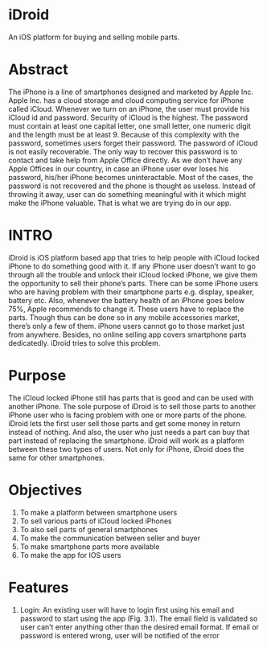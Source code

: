 # iDroid
An iOS platform for buying and selling mobile parts.

# Abstract

The iPhone is a line of smartphones designed and marketed by Apple Inc. Apple Inc. has a cloud storage and cloud computing service for iPhone called iCloud. Whenever we turn on an iPhone, the user must provide his iCloud id and password. Security of iCloud is the highest. The password must contain at least one capital letter, one small letter, one numeric digit and the length must be at least 9. Because of this complexity with the password, sometimes users forget their password. The password of iCloud is not easily recoverable. The only way to recover this password is to contact and take help from Apple Office directly.
	As we don’t have any Apple Offices in our country, in case an iPhone user ever loses his password, his/her iPhone becomes uninteractable. Most of the cases, the password is not recovered and the phone is thought as useless. Instead of throwing it away, user can do something meaningful with it which might make the iPhone valuable. That is what we are trying do in our app.


# INTRO

iDroid is iOS platform based app that tries to help people with iCloud locked iPhone to do something good with it. If any iPhone user doesn’t want to go through all the trouble and unlock their iCloud locked iPhone, we give them the opportunity to sell their phone’s parts. There can be some iPhone users who are having problem with their smartphone parts e.g. display, speaker, battery etc. Also, whenever the battery health of an iPhone goes below 75%, Apple recommends to change it. These users have to replace the parts. Though thus can be done so in any mobile accessories market, there’s only a few of them. iPhone users cannot go to those market just from anywhere. Besides, no online selling app covers smartphone parts dedicatedly. iDroid tries to solve this problem.

# Purpose

The iCloud locked iPhone still has parts that is good and can be used with another iPhone. The sole purpose of iDroid is to sell those parts to another iPhone user who is facing problem with one or more parts of the phone. iDroid lets the first user sell those parts and get some money in return instead of nothing. And also, the user who just needs a part can buy that part instead of replacing the smartphone. iDroid will work as a platform between these two types of users. Not only for iPhone, iDroid does the same for other smartphones.

# Objectives

1. To make a platform between smartphone users
2. To sell various parts of iCloud locked iPhones
3. To also sell parts of general smartphones
4. To make the communication between seller and buyer
5. To make smartphone parts more available
6. To make the app for IOS users

# Features

1. Login: An existing user will have to login first using his email and password to start using the app (Fig. 3.1). The email field is validated so user can’t enter anything other than the desired email format. If email or password is entered wrong, user will be notified of the error
